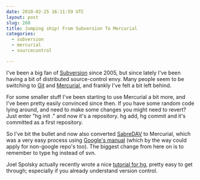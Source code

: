 ```yaml
---
date: 2010-02-25 16:11:59 UTC
layout: post
slug: 268
title: Jumping ship! From Subversion To Mercurial 
categories:
  - subversion
  - mercurial
  - sourcecontrol

---
```

<p>I've been a big fan of <a href="http://subversion.tigris.org/">Subversion</a> since 2005, but since lately I've been having a bit of distributed source-control envy. Many people seem to be switching to <a href="http://git-scm.com/">Git</a> and <a href="http://mercurial.selenic.com/">Mercurial</a>, and frankly I've felt a bit left behind.</p>

<p>For some smaller stuff I've been starting to use Mercurial a bit more, and I've been pretty easily convinced since then. If you have some random code lying around, and need to make some changes you might need to revert? Just enter "hg init ." and now it's a repository. hg add, hg commit and it's committed as a first repository.</p>

<p>So I've bit the bullet and now also converted <a href="http://code.google.com/p/sabredav/">SabreDAV</a> to Mercurial, which was a very easy process using <a href="http://code.google.com/p/support/wiki/ConvertingSvnToHg">Google's manual</a> (which by the way could apply for non-google repo's too). The biggest change from here on is to remember to type hg instead of svn.</p>

<p>Joel Spolsky actually recently wrote a nice <a href="http://hginit.com/">tutorial for hg</a>, pretty easy to get through; especially if you already understand version control.</p>